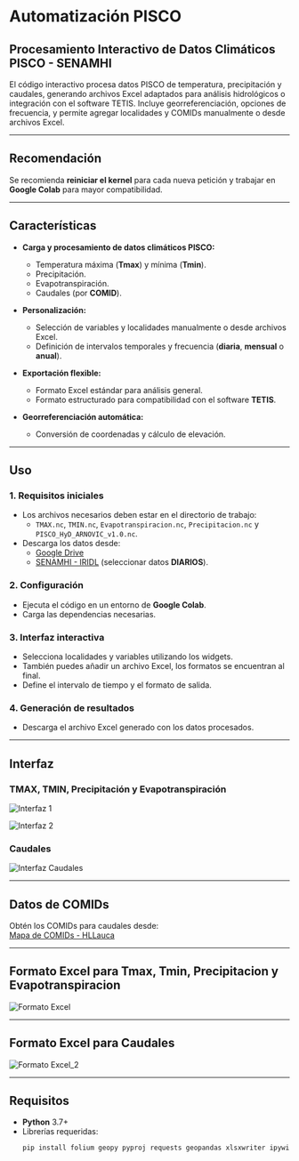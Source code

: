 # **Automatización PISCO**
## **Procesamiento Interactivo de Datos Climáticos PISCO - SENAMHI**

El código interactivo procesa datos PISCO de temperatura, precipitación y caudales, generando archivos Excel adaptados para análisis hidrológicos o integración con el software TETIS. Incluye georreferenciación, opciones de frecuencia, y permite agregar localidades y COMIDs manualmente o desde archivos Excel.

---

## **Recomendación**
Se recomienda **reiniciar el kernel** para cada nueva petición y trabajar en **Google Colab** para mayor compatibilidad.

---

## **Características**
- **Carga y procesamiento de datos climáticos PISCO:**
  - Temperatura máxima (**Tmax**) y mínima (**Tmin**).
  - Precipitación.
  - Evapotranspiración.
  - Caudales (por **COMID**).

- **Personalización:**
  - Selección de variables y localidades manualmente o desde archivos Excel.
  - Definición de intervalos temporales y frecuencia (**diaria**, **mensual** o **anual**).

- **Exportación flexible:**
  - Formato Excel estándar para análisis general.
  - Formato estructurado para compatibilidad con el software **TETIS**.

- **Georreferenciación automática:**
  - Conversión de coordenadas y cálculo de elevación.

---

## **Uso**
### 1. **Requisitos iniciales**
- Los archivos necesarios deben estar en el directorio de trabajo:
  - `TMAX.nc`, `TMIN.nc`, `Evapotranspiracion.nc`, `Precipitacion.nc` y `PISCO_HyD_ARNOVIC_v1.0.nc`.
- Descarga los datos desde:
  - [Google Drive](https://drive.google.com/drive/folders/1YDtPpIBeltqbiFCZSDexvSmiPRA_4jxi?usp=sharing)
  - [SENAMHI - IRIDL](https://iridl.ldeo.columbia.edu/SOURCES/.SENAMHI/.HSR/.PISCO/?Set-Language=es) (seleccionar datos **DIARIOS**).

### 2. **Configuración**
- Ejecuta el código en un entorno de **Google Colab**.
- Carga las dependencias necesarias.

### 3. **Interfaz interactiva**
- Selecciona localidades y variables utilizando los widgets.
- También puedes añadir un archivo Excel, los formatos se encuentran al final.
- Define el intervalo de tiempo y el formato de salida.

### 4. **Generación de resultados**
- Descarga el archivo Excel generado con los datos procesados.

---

## **Interfaz**

### **TMAX, TMIN, Precipitación y Evapotranspiración**
![Interfaz 1](https://github.com/user-attachments/assets/a119b1fc-a2d4-4a27-b346-ef619fdb0b85)

![Interfaz 2](https://github.com/user-attachments/assets/395f25cc-511d-42fe-b44f-64be3aa3a835)

### **Caudales**
![Interfaz Caudales](https://github.com/user-attachments/assets/4d30ecb7-35ef-4678-9ce0-327c01c4f45d)

---

## **Datos de COMIDs**
Obtén los COMIDs para caudales desde:  
[Mapa de COMIDs - HLLauca](https://hllauca.github.io/map_product/Identificar_COMID.html)

---

## **Formato Excel para Tmax, Tmin, Precipitacion y Evapotranspiracion**
![Formato Excel](https://github.com/user-attachments/assets/b7885730-a125-427c-8d30-63ba1108d907)

---

## **Formato Excel para Caudales**
![Formato Excel_2](https://github.com/user-attachments/assets/0c7fe21a-14e4-4e02-8fcc-7f1925b5d6de)

---

## **Requisitos**
- **Python** 3.7+
- Librerías requeridas:
  ```bash
  pip install folium geopy pyproj requests geopandas xlsxwriter ipywidgets
